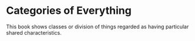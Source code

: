 # Categories of Everything

This book shows classes or division of things regarded as having particular shared characteristics.